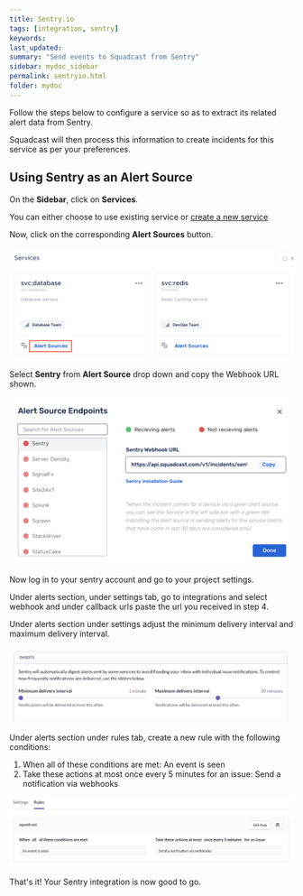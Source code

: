 ```yaml
---
title: Sentry.io
tags: [integration, sentry]
keywords: 
last_updated: 
summary: "Send events to Squadcast from Sentry"
sidebar: mydoc_sidebar
permalink: sentryio.html
folder: mydoc
---
```


Follow the steps below to configure a service so as to extract its related alert data from Sentry.
 
Squadcast will then process this information to create incidents for this service as per your preferences.

## Using Sentry as an Alert Source

On the **Sidebar**, click on **Services**.

You can either choose to use existing service or [create a new service](adding-a-service.html)

Now, click on the corresponding **Alert Sources** button.

![](images/integration_1.png)

Select **Sentry** from  **Alert Source** drop down and copy the Webhook URL shown.

![](images/sentry_1.png)

Now log in to your sentry account and go to your project settings.

Under alerts section, under settings tab, go to integrations and select webhook and under callback urls paste the url you received in step 4.

Under alerts section under settings adjust the minimum delivery interval and maximum delivery interval.

![](images/sentry_2.png)

Under alerts section under rules tab, create a new rule with the following conditions:

1. When all of these conditions are met: An event is seen
2. Take these actions at most once every 5 minutes for an issue: Send a notification via webhooks

![](images/sentry_3.png)

That's it! Your Sentry integration is now good to go.